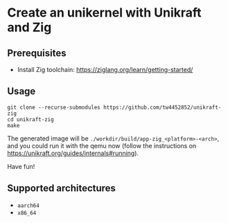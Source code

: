 # Create an unikernel with Unikraft and Zig

## Prerequisites
- Install Zig toolchain: https://ziglang.org/learn/getting-started/

## Usage

```
git clone --recurse-submodules https://github.com/tw4452852/unikraft-zig
cd unikraft-zig
make
```

The generated image will be `./workdir/build/app-zig_<platform>-<arch>`,
and you could run it with the qemu now (follow the instructions on https://unikraft.org/guides/internals#running).

Have fun!

## Supported architectures
- `aarch64`
- `x86_64`
